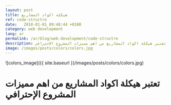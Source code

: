 ```yaml
---
layout: post
title: هيكلة اكواد المشاريع
ref: code-structre
date:   2018-01-01 09:48:44 +0100
category: web development
lang: ar
permalink: /ar/blog/web-development/code-structre
description: تعتبر هيكلة اكواد المشاريع من اهم مميزات المشروع الإحترافي.
image: /images/posts/colors/colors.jpg
---
```



![colors_image]({{ site.baseurl }}/images/posts/colors/colors.jpg)
# تعتبر هيكلة اكواد المشاريع من اهم مميزات المشروع الإحترافي
